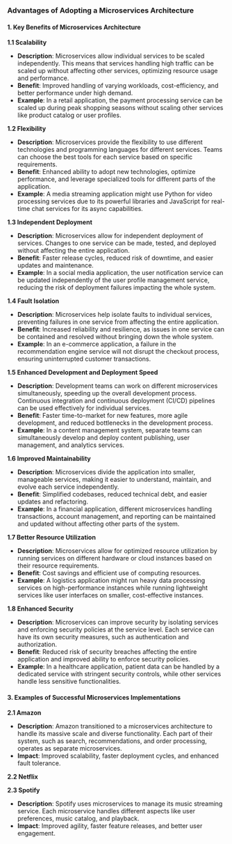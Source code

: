 

### **Advantages of Adopting a Microservices Architecture**

#### **1. Key Benefits of Microservices Architecture**

**1.1 Scalability**

- **Description**: Microservices allow individual services to be scaled independently. This means that services handling high traffic can be scaled up without affecting other services, optimizing resource usage and performance.
- **Benefit**: Improved handling of varying workloads, cost-efficiency, and better performance under high demand.
- **Example**: In a retail application, the payment processing service can be scaled up during peak shopping seasons without scaling other services like product catalog or user profiles.

**1.2 Flexibility**

- **Description**: Microservices provide the flexibility to use different technologies and programming languages for different services. Teams can choose the best tools for each service based on specific requirements.
- **Benefit**: Enhanced ability to adopt new technologies, optimize performance, and leverage specialized tools for different parts of the application.
- **Example**: A media streaming application might use Python for video processing services due to its powerful libraries and JavaScript for real-time chat services for its async capabilities.

**1.3 Independent Deployment**

- **Description**: Microservices allow for independent deployment of services. Changes to one service can be made, tested, and deployed without affecting the entire application.
- **Benefit**: Faster release cycles, reduced risk of downtime, and easier updates and maintenance.
- **Example**: In a social media application, the user notification service can be updated independently of the user profile management service, reducing the risk of deployment failures impacting the whole system.

**1.4 Fault Isolation**

- **Description**: Microservices help isolate faults to individual services, preventing failures in one service from affecting the entire application.
- **Benefit**: Increased reliability and resilience, as issues in one service can be contained and resolved without bringing down the whole system.
- **Example**: In an e-commerce application, a failure in the recommendation engine service will not disrupt the checkout process, ensuring uninterrupted customer transactions.

**1.5 Enhanced Development and Deployment Speed**

- **Description**: Development teams can work on different microservices simultaneously, speeding up the overall development process. Continuous integration and continuous deployment (CI/CD) pipelines can be used effectively for individual services.
- **Benefit**: Faster time-to-market for new features, more agile development, and reduced bottlenecks in the development process.
- **Example**: In a content management system, separate teams can simultaneously develop and deploy content publishing, user management, and analytics services.

**1.6 Improved Maintainability**

- **Description**: Microservices divide the application into smaller, manageable services, making it easier to understand, maintain, and evolve each service independently.
- **Benefit**: Simplified codebases, reduced technical debt, and easier updates and refactoring.
- **Example**: In a financial application, different microservices handling transactions, account management, and reporting can be maintained and updated without affecting other parts of the system.

**1.7 Better Resource Utilization**

- **Description**: Microservices allow for optimized resource utilization by running services on different hardware or cloud instances based on their resource requirements.
- **Benefit**: Cost savings and efficient use of computing resources.
- **Example**: A logistics application might run heavy data processing services on high-performance instances while running lightweight services like user interfaces on smaller, cost-effective instances.

**1.8 Enhanced Security**

- **Description**: Microservices can improve security by isolating services and enforcing security policies at the service level. Each service can have its own security measures, such as authentication and authorization.
- **Benefit**: Reduced risk of security breaches affecting the entire application and improved ability to enforce security policies.
- **Example**: In a healthcare application, patient data can be handled by a dedicated service with stringent security controls, while other services handle less sensitive functionalities.

#### **3. Examples of Successful Microservices Implementations**

**2.1 Amazon**

- **Description**: Amazon transitioned to a microservices architecture to handle its massive scale and diverse functionality. Each part of their system, such as search, recommendations, and order processing, operates as separate microservices.
- **Impact**: Improved scalability, faster deployment cycles, and enhanced fault tolerance.

**2.2 Netflix**

**2.3 Spotify**

- **Description**: Spotify uses microservices to manage its music streaming service. Each microservice handles different aspects like user preferences, music catalog, and playback.
- **Impact**: Improved agility, faster feature releases, and better user engagement.
